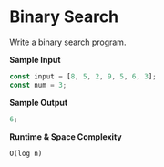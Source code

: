 # Binary Search

Write a binary search program.

**Sample Input**

```javascript
const input = [8, 5, 2, 9, 5, 6, 3];
const num = 3;
```

**Sample Output**

```javascript
6;
```

**Runtime & Space Complexity**

```
O(log n)
```
